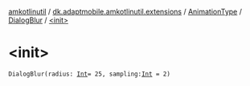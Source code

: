 [amkotlinutil](../../../index.md) / [dk.adaptmobile.amkotlinutil.extensions](../../index.md) / [AnimationType](../index.md) / [DialogBlur](index.md) / [&lt;init&gt;](./-init-.md)

# &lt;init&gt;

`DialogBlur(radius: `[`Int`](https://kotlinlang.org/api/latest/jvm/stdlib/kotlin/-int/index.html)` = 25, sampling: `[`Int`](https://kotlinlang.org/api/latest/jvm/stdlib/kotlin/-int/index.html)` = 2)`